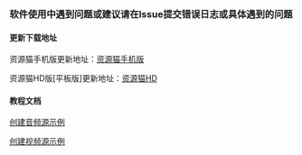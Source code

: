 ### 软件使用中遇到问题或建议请在Issue提交错误日志或具体遇到的问题


#### 更新下载地址

资源猫手机版更新地址：[资源猫手机版](https://xswl.lanzouw.com/b017aleih)

资源猫HD版[平板版]更新地址：[资源猫HD](https://xswl.lanzouw.com/b018x5jfc)


#### 教程文档

[创建音频源示例](https://github.com/Jason-wam/Cat-Maven-2023/blob/main/const/AudioSources.md)

[创建视频源示例](https://github.com/Jason-wam/Cat-Maven-2023/blob/main/const/VideoSources.md)
